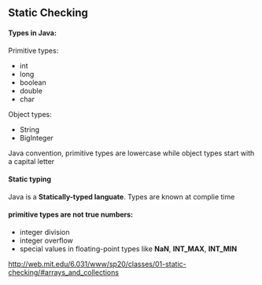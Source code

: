 ## Static Checking

#### Types in Java:
Primitive types:
- int
- long
- boolean
- double
- char
  
Object types:
- String
- BigInteger

Java convention, primitive types are lowercase while object types start with a capital letter

#### Static typing
Java is a **Statically-typed languate**. Types are known at complie time

#### primitive types are not true numbers:
- integer division
- integer overflow
- special values in floating-point types like **NaN**, **INT_MAX**, **INT_MIN**



http://web.mit.edu/6.031/www/sp20/classes/01-static-checking/#arrays_and_collections